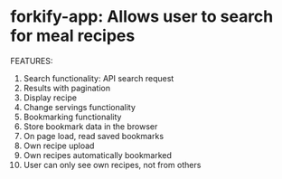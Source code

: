 # forkify-app: Allows user to search for meal recipes

FEATURES:

1. Search functionality: API search request
2. Results with pagination
3. Display recipe
4. Change servings functionality
5. Bookmarking functionality
6. Store bookmark data in the browser
7. On page load, read saved bookmarks
8. Own recipe upload
9. Own recipes automatically bookmarked
10. User can only see own recipes, not from others
